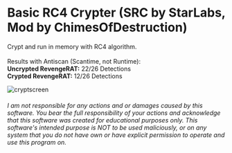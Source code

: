 # Basic RC4 Crypter (SRC by StarLabs, Mod by ChimesOfDestruction)
Crypt and run in memory with RC4 algorithm.  
<br>
Results with Antiscan (Scantime, not Runtime):  
**Uncrypted RevengeRAT:** 22/26 Detections  
**Crypted RevengeRAT:** 12/26 Detections  

![cryptscreen](https://user-images.githubusercontent.com/127018596/227720589-3249542e-60cf-401d-b030-814db0d2c343.PNG)

###### I am not responsible for any actions and or damages caused by this software. You bear the full responsibility of your actions and acknowledge that this software was created for educational purposes only. This software's intended purpose is NOT to be used maliciously, or on any system that you do not have own or have explicit permission to operate and use this program on.
